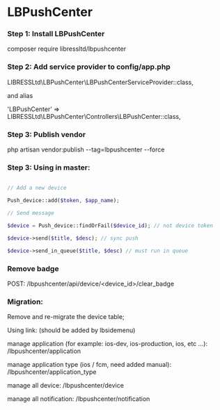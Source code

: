 # LBPushCenter

### Step 1: Install LBPushCenter

composer require libressltd/lbpushcenter

### Step 2: Add service provider to config/app.php

LIBRESSLtd\LBPushCenter\LBPushCenterServiceProvider::class,

and alias

'LBPushCenter' => LIBRESSLtd\LBPushCenter\Controllers\LBPushCenter::class,

### Step 3: Publish vendor

php artisan vendor:publish --tag=lbpushcenter --force

### Step 3: Using in master:

```php

// Add a new device 

Push_device::add($token, $app_name);

// Send message

$device = Push_device::findOrFail($device_id); // not device token

$device->send($title, $desc); // sync push

$device->send_in_queue($title, $desc) // must run in queue

```

### Remove badge

POST: <host>/lbpushcenter/api/device/<device_id>/clear_badge


### Migration:

Remove and re-migrate the device table;


Using link: (should be added by lbsidemenu)

manage application (for example: ios-dev, ios-production, ios, etc ...): /lbpushcenter/application

manage application type (ios / fcm, need added manual): /lbpushcenter/application_type

manage all device: /lbpushcenter/device

manage all notification: /lbpushcenter/notification



